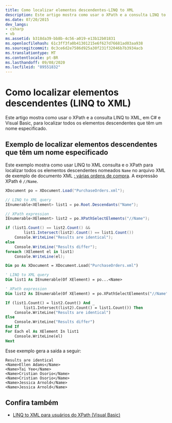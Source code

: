 ```yaml
---
title: Como localizar elementos descendentes-LINQ to XML
description: Este artigo mostra como usar o XPath e a consulta LINQ to XML, em C# e Visual Basic, para localizar todos os elementos descendentes que têm um nome especificado.
ms.date: 07/20/2015
dev_langs:
- csharp
- vb
ms.assetid: b318da39-bb8b-4c56-a019-e13b12b01831
ms.openlocfilehash: 61c3ff3fa0b41301215e6f627d76681ad03aa938
ms.sourcegitcommit: 0c3ce6d2e7586d925a30f231f32046b7b3934acb
ms.translationtype: MT
ms.contentlocale: pt-BR
ms.lasthandoff: 09/08/2020
ms.locfileid: "89551832"
---
```

# <a name="how-to-find-descendant-elements-linq-to-xml"></a>Como localizar elementos descendentes (LINQ to XML)

Este artigo mostra como usar o XPath e a consulta LINQ to XML, em C# e Visual Basic, para localizar todos os elementos descendentes que têm um nome especificado.

## <a name="example-find-descendant-elements-that-have-a-specified-name"></a>Exemplo de localizar elementos descendentes que têm um nome especificado

 Este exemplo mostra como usar LINQ to XML consulta e o XPath para localizar todos os elementos descendentes nomeados `Name` no arquivo XML de exemplo de documento XML [: várias ordens de compra](sample-xml-file-multiple-purchase-orders.md). A expressão XPath é `//Name`.

```csharp
XDocument po = XDocument.Load("PurchaseOrders.xml");

// LINQ to XML query
IEnumerable<XElement> list1 = po.Root.Descendants("Name");

// XPath expression
IEnumerable<XElement> list2 = po.XPathSelectElements("//Name");

if (list1.Count() == list2.Count() &&
        list1.Intersect(list2).Count() == list1.Count())
    Console.WriteLine("Results are identical");
else
    Console.WriteLine("Results differ");
foreach (XElement el in list1)
    Console.WriteLine(el);
```

```vb
Dim po As XDocument = XDocument.Load("PurchaseOrders.xml")

' LINQ to XML query
Dim list1 As IEnumerable(Of XElement) = po...<Name>

' XPath expression
Dim list2 As IEnumerable(Of XElement) = po.XPathSelectElements("//Name")

If (list1.Count() = list2.Count() And _
        list1.Intersect(list2).Count() = list1.Count()) Then
    Console.WriteLine("Results are identical")
Else
    Console.WriteLine("Results differ")
End If
For Each el As XElement In list1
    Console.WriteLine(el)
Next
```

Esse exemplo gera a saída a seguir:

```output
Results are identical
<Name>Ellen Adams</Name>
<Name>Tai Yee</Name>
<Name>Cristian Osorio</Name>
<Name>Cristian Osorio</Name>
<Name>Jessica Arnold</Name>
<Name>Jessica Arnold</Name>
```

## <a name="see-also"></a>Confira também

- [LINQ to XML para usuários do XPath (Visual Basic)](../../visual-basic/programming-guide/concepts/linq/linq-to-xml-for-xpath-users.md)
